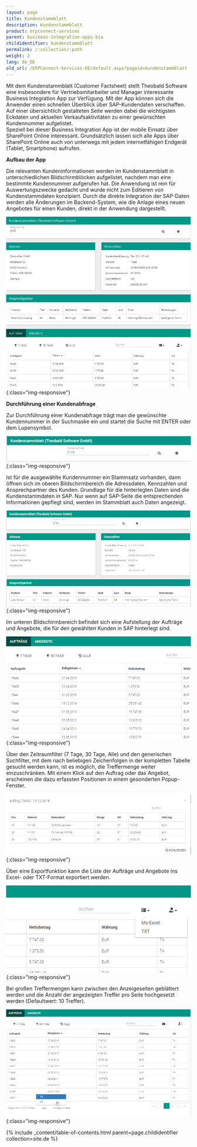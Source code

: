 ```yaml
---
layout: page
title: Kundenstammblatt
description: Kundenstammblatt
product: erpconnect-services
parent: business-integration-apps-bia
childidentifier: kundenstammblatt
permalink: /:collection/:path
weight: 2
lang: de_DE
old_url: /ERPConnect-Services-DE/default.aspx?pageid=kundenstammblatt
---
```


Mit dem Kundenstammblatt (Customer Factsheet) stellt Theobald Software eine insbesondere für Vertriebsmitarbeiter und Manager interessante Business Integration App zur Verfügung. Mit der App können sich die Anwender einen schnellen Überblick über SAP-Kundendaten verschaffen. Auf einer übersichtlich gestalteten Seite werden dabei die wichtigsten Eckdaten und aktuellen Verkaufsaktivitäten zu einer gewünschten Kundennummer aufgelistet. <br>
Speziell bei dieser Business Integration App ist der mobile Einsatz über SharePoint Online interessant. Grundsätzlich lassen sich alle Apps über SharePoint Online auch von unterwegs mit jedem internetfähigen Endgerät (Tablet, Smartphone) aufrufen.

**Aufbau der App**

Die relevanten Kundeninformationen werden im Kundenstammblatt in unterschiedlichen Bildschirmblöcken aufgelistet, nachdem man eine bestimmte Kundennummer aufgerufen hat. Die Anwendung ist rein für Auswertungszwecke gedacht und wurde nicht zum Editieren von Kundenstammdaten konzipiert. Durch die direkte Integration der SAP-Daten werden alle Änderungen im Backend-System, wie die Anlage eines neuen Angebotes für einen Kunden, direkt in der Anwendung dargestellt.

![ECS-BIA-CustomerFactsheet1](/img/content/ECS-BIA-CustomerFactsheet1.png){:class="img-responsive"}

**Durchführung einer Kundenabfrage**

Zur Durchführung einer Kundenabfrage trägt man die gewünschte Kundennummer in der Suchmaske ein und startet die Suche mit ENTER oder dem Lupensymbol.

![ECS-BIA-CustomerFactsheet2](/img/content/ECS-BIA-CustomerFactsheet2.png){:class="img-responsive"}

Ist für die ausgewählte Kundennummer ein Stammsatz vorhanden, dann öffnen sich im oberen Bildschirmbereich die Adressdaten, Kennzahlen und Ansprechpartner des Kunden. Grundlage für die hinterlegten Daten sind die Kundenstammdaten in SAP. Nur wenn auf SAP-Seite die entsprechenden Informationen gepflegt sind, werden im Stammblatt auch Daten angezeigt. 

![ECS-BIA-CustomerFactsheet3](/img/content/ECS-BIA-CustomerFactsheet3.png){:class="img-responsive"}

Im unteren Bildschirmbereich befindet sich eine Aufstellung der Aufträge und Angebote, die für den gewählten Kunden in SAP hinterlegt sind. 

![ECS-BIA-CustomerFactsheet4](/img/content/ECS-BIA-CustomerFactsheet4.png){:class="img-responsive"}

Über den Zeitraumfilter (7 Tage, 30 Tage, Alle) und den generischen Suchfilter, mit dem nach beliebigen Zeichenfolgen in der kompletten Tabelle gesucht werden kann, ist es möglich, die Treffermenge weiter einzuschränken. Mit einem Klick auf den Auftrag oder das Angebot, erscheinen die dazu erfassten Positionen in einem gesonderten Popup-Fenster.

![ECS-BIA-CustomerFactsheet6](/img/content/ECS-BIA-CustomerFactsheet6.png){:class="img-responsive"}

Über eine Exportfunktion kann die Liste der Aufträge und Angebote ins Excel- oder TXT-Format exportiert werden. 

![ECS-BIA-CustomerFactsheet7](/img/content/ECS-BIA-CustomerFactsheet7.png){:class="img-responsive"}

Bei großen Treffermengen kann zwischen den Anzeigeseiten geblättert werden und die Anzahl der 
angezeigten Treffer pro Seite hochgesetzt werden (Defaultwert: 10 Treffer).

![ECS-BIA-CustomerFactsheet8](/img/content/ECS-BIA-CustomerFactsheet8.png){:class="img-responsive"}


{% include _content/table-of-contents.html parent=page.childidentifier collection=site.de %}